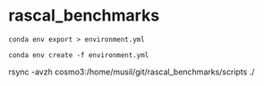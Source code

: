 # rascal_benchmarks



```
conda env export > environment.yml
```

```
conda env create -f environment.yml
```


rsync -avzh cosmo3:/home/musil/git/rascal_benchmarks/scripts ./